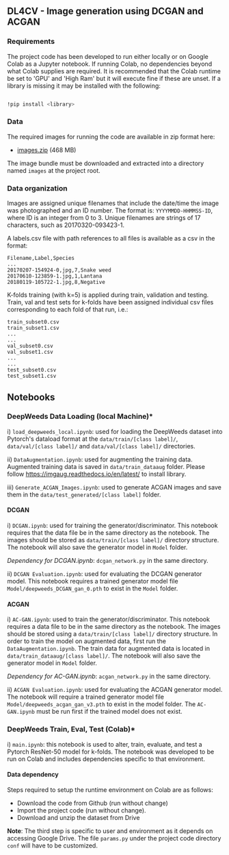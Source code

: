 
## DL4CV - Image generation using DCGAN and ACGAN

### Requirements

The project code has been developed to run either locally or on Google Colab as a Jupyter notebook. If running Colab, no dependencies beyond what Colab supplies are required. It is recommended that the Colab runtime be set to 'GPU' and 'High Ram' but it will execute fine if these are unset. If a library is missing it may be installed with the following:

```bash

!pip install <library>

```

### Data
The required images for running the code are available in zip format here: 

* [images.zip](https://drive.google.com/file/d/1xnK3B6K6KekDI55vwJ0vnc2IGoDga9cj) (468 MB)
  
The image bundle must be downloaded and extracted into a directory named `images` at the project root.

### Data organization
Images are assigned unique filenames that include the date/time the image was photographed and an ID number. The format is: ```YYYYMMDD-HHMMSS-ID```, where ID is an integer from 0 to 3. Unique filenames are strings of 17 characters, such as 20170320-093423-1.

A labels.csv file with path references to all files is available as a csv in the format:

```
Filename,Label,Species
...
20170207-154924-0,jpg,7,Snake weed
20170610-123859-1.jpg,1,Lantana
20180119-105722-1.jpg,8,Negative
```

K-folds training (with k=5) is applied during train, validation and testing. Train, val and test sets for k-folds have been assigned individual csv files corresponding to each fold of that run, i.e.:

```
train_subset0.csv
train_subset1.csv
...
...
val_subset0.csv
val_subset1.csv
...
...
test_subset0.csv
test_subset1.csv
```

## Notebooks
### DeepWeeds Data Loading (local Machine)*

i) `load_deepweeds_local.ipynb`: used for loading the DeepWeeds dataset into Pytorch's dataload format at the `data/train/[class label]/`, `data/val/[class label]/` and `data/val/[class label]/` directories.

ii) `DataAugmentation.ipynb`: used for augmenting the training data. Augmented training data is saved in `data/train_dataaug` folder. Please follow https://imgaug.readthedocs.io/en/latest/ to install library.

iii) `Generate_ACGAN_Images.ipynb`: used to generate ACGAN images and save them in the `data/test_generated/[class label]` folder.

#### DCGAN
i) `DCGAN.ipynb`: used for training the generator/discriminator. This notebook requires that the data file be in the same directory as the notebook. The images should be stored as `data/train/[class label]/` directory structure. The notebook will also save the generator model in `Model` folder.

_Dependency for DCGAN.ipynb_: `dcgan_network.py` in the same directory.

ii) `DCGAN Evaluation.ipynb`: used for evaluating the DCGAN generator model. This notebook requires a trained generator model file `Model/deepweeds_DCGAN_gan_0.pth` to exist in the `Model` folder.

#### ACGAN

i) `AC-GAN.ipynb`: used to train the generator/discriminator. This notebook requires a data file to be in the same directory as the notebook. The images should be stored using a `data/train/[class label]/` directory structure. In order to train the model on augmented data, first run the `DataAugmentation.ipynb`. The train data for augmented data is located in `data/train_dataaug/[class label]/`. The notebook will also save the generator model in `Model` folder.

_Dependency for AC-GAN.ipynb_:  `acgan_network.py` in the same directory.

  

ii) `ACGAN Evaluation.ipynb`: used for evaluating the ACGAN generator model. The notebook will require a trained generator model file `Model/deepweeds_acgan_gan_v3.pth` to exist in the model folder. The `AC-GAN.ipynb` must be run first if the trained model does not exist.

### DeepWeeds Train, Eval, Test (Colab)*


i) `main.ipynb`: this notebook is used to alter, train, evaluate, and test a Pytorch ResNet-50 model for k-folds. The notebook was developed to be run on Colab and includes dependencies specific to that environment.


#### Data dependency

Steps required to setup the runtime environment on Colab are as follows:

 - Download the code from Github (run without change)
 - Import the project code (run without change).    
 - Download and unzip the dataset from Drive

**Note**: The third step is specific to user and environment as it depends on accessing Google Drive. The file `params.py` under the project code directory `conf` will have to be customized.


